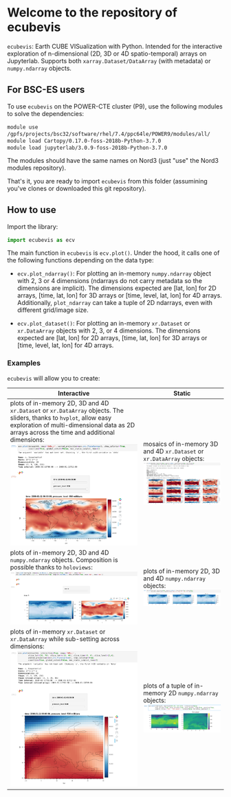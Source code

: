 # Welcome to the repository of ecubevis

`ecubevis`: Earth CUBE VISualization with Python. Intended for the interactive exploration of n-dimensional (2D, 3D or 4D spatio-temporal) arrays on Jupyterlab. Supports both ``xarray.Dataset/DataArray`` (with metadata) or ``numpy.ndarray`` objects. 

## For BSC-ES users

To use `ecubevis` on the POWER-CTE cluster (P9), use the following modules to solve the dependencies:

```
module use /gpfs/projects/bsc32/software/rhel/7.4/ppc64le/POWER9/modules/all/
module load Cartopy/0.17.0-foss-2018b-Python-3.7.0
module load jupyterlab/3.0.9-foss-2018b-Python-3.7.0
```

The modules should have the same names on Nord3 (just "use" the Nord3 modules repository). 

That's it, you are ready to import `ecubevis` from this folder (assumining you've clones or downloaded this git repository). 

## How to use

Import the library:

```python
import ecubevis as ecv
```

The main function in ``ecubevis`` is ``ecv.plot()``. Under the hood, it calls one of the following functions depending on the data type: 

* ``ecv.plot_ndarray()``: For plotting an in-memory ``numpy.ndarray`` object with 2, 3 or 4 dimensions (ndarrays do not carry metadata so the dimensions are implicit). The dimensions expected are [lat, lon] for 2D arrays, [time, lat, lon] for 3D arrays or [time, level, lat, lon] for 4D arrays. Additionally, ``plot_ndarray`` can take a tuple of 2D ndarrays, even with different grid/image size.

* ``ecv.plot_dataset()``: For plotting an in-memory ``xr.Dataset`` or ``xr.DataArray`` objects with 2, 3, or 4 dimensions. The dimensions expected are [lat, lon] for 2D arrays, [time, lat, lon] for 3D arrays or [time, level, lat, lon] for 4D arrays.  

### Examples

``ecubevis`` will allow you to create:

| Interactive | Static |
| ----------- | -------|
| plots of in-memory 2D, 3D and 4D ``xr.Dataset`` or ``xr.DataArray`` objects. The sliders, thanks to `hvplot`, allow easy exploration of multi-dimensional data as 2D arrays across the time and additional dimensions: <img src="./screenshots/ecubevis_1.png" width="300"> | mosaics of in-memory 3D and 4D ``xr.Dataset`` or ``xr.DataArray`` objects: <img src="./screenshots/ecubevis_2.png" width="300"> |
| plots of in-memory 2D, 3D and 4D ``numpy.ndarray`` objects. Composition is possible thanks to ``holoviews``: <img src="./screenshots/ecubevis_3.png" width="300"> | plots of in-memory 2D, 3D and 4D ``numpy.ndarray`` objects: <img src="./screenshots/ecubevis_4.png" width="300"> |
| plots of in-memory ``xr.Dataset`` or ``xr.DataArray`` while sub-setting across dimensions: <img src="./screenshots/ecubevis_6.png" width="300"> | plots of a tuple of in-memory 2D ``numpy.ndarray`` objects: <img src="./screenshots/ecubevis_5.png" width="300"> |
